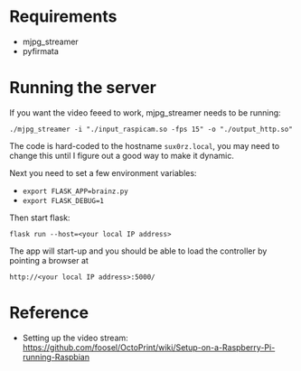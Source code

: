 # Requirements

*  mjpg_streamer
*  pyfirmata

# Running the server

If you want the video feeed to work, mjpg_streamer needs to be running:

    ./mjpg_streamer -i "./input_raspicam.so -fps 15" -o "./output_http.so" 

The code is hard-coded to the hostname `sux0rz.local`, you may need to change this until I figure out a good way to make it dynamic.

Next you need to set a few environment variables:

*  `export FLASK_APP=brainz.py`
*  `export FLASK_DEBUG=1`

Then start flask:

`flask run --host=<your local IP address>`

The app will start-up and you should be able to load the controller by pointing a browser at 

	http://<your local IP address>:5000/

# Reference
*  Setting up the video stream: https://github.com/foosel/OctoPrint/wiki/Setup-on-a-Raspberry-Pi-running-Raspbian
